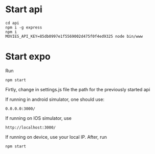 # Start api

    cd api
    npm i -g express
    npm i
    MOVIES_API_KEY=85db0997e1f5569002d475f0f4ed9325 node bin/www 

# Start expo
  Run

    npm start

  Firtly, change in settings.js file the path for the previously started api
  
  If running in android simulator, one should use:

    0.0.0.0:3000/
  
  If running on IOS simulator, use 

    http://localhost:3000/

  If running on device, use your local IP.
  After, run

    npm start